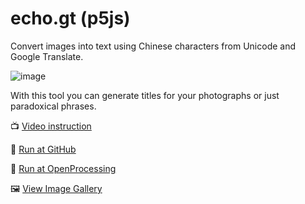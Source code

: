 # echo.gt (p5js)
Convert images into text using Chinese characters from Unicode and Google Translate.

![image](https://user-images.githubusercontent.com/38255514/163546192-ddceb332-7b1c-4ff1-b0de-38e1eb29f5c0.png)

With this tool you can generate titles for your photographs or just paradoxical phrases.

📺 [Video instruction](https://www.youtube.com/watch?v=7TDf6wg8CHE)

🚀 [Run at GitHub](https://hayabuzo.github.io/echo.gt/)

🏓 [Run at OpenProcessing](https://openprocessing.org/sketch/1452110)

🖼 [View Image Gallery](https://vk.com/album90461523_260324949)
